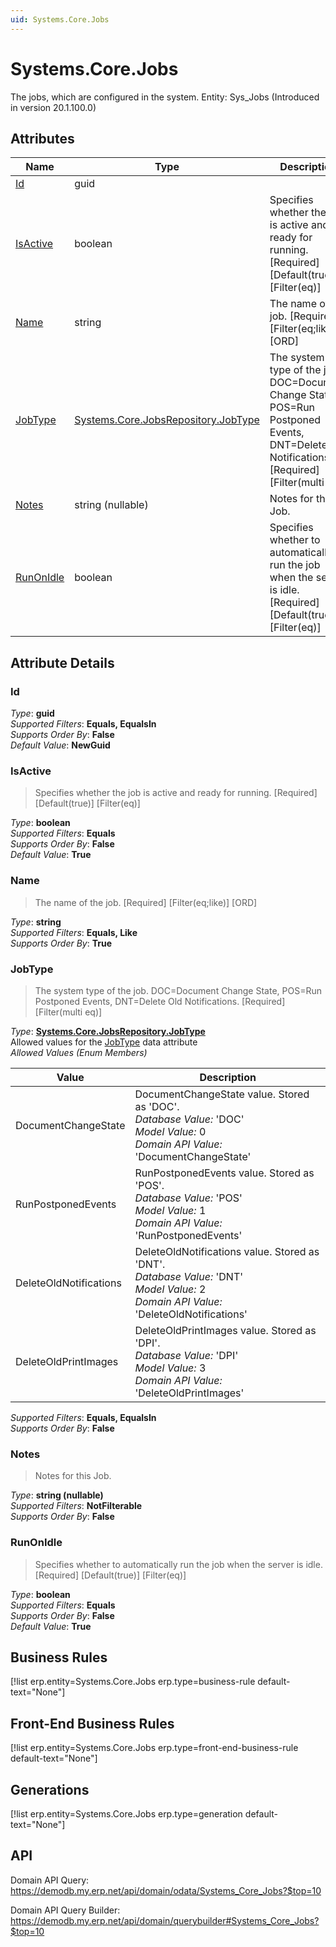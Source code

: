 ```yaml
---
uid: Systems.Core.Jobs
---
```

# Systems.Core.Jobs

The jobs, which are configured in the system. Entity: Sys_Jobs (Introduced in version 20.1.100.0)

## Attributes

| Name | Type | Description |
| ---- | ---- | --- |
| [Id](Systems.Core.Jobs.md#Id) | guid |  
| [IsActive](Systems.Core.Jobs.md#IsActive) | boolean | Specifies whether the job is active and ready for running. [Required] [Default(true)] [Filter(eq)] 
| [Name](Systems.Core.Jobs.md#Name) | string | The name of the job. [Required] [Filter(eq;like)] [ORD] 
| [JobType](Systems.Core.Jobs.md#JobType) | [Systems.Core.JobsRepository.JobType](Systems.Core.Jobs.md#JobType) | The system type of the job. DOC=Document Change State, POS=Run Postponed Events, DNT=Delete Old Notifications. [Required] [Filter(multi eq)] 
| [Notes](Systems.Core.Jobs.md#Notes) | string (nullable) | Notes for this Job. 
| [RunOnIdle](Systems.Core.Jobs.md#RunOnIdle) | boolean | Specifies whether to automatically run the job when the server is idle. [Required] [Default(true)] [Filter(eq)] 


## Attribute Details

### Id

_Type_: **guid**  
_Supported Filters_: **Equals, EqualsIn**  
_Supports Order By_: **False**  
_Default Value_: **NewGuid**  

### IsActive

> Specifies whether the job is active and ready for running. [Required] [Default(true)] [Filter(eq)]

_Type_: **boolean**  
_Supported Filters_: **Equals**  
_Supports Order By_: **False**  
_Default Value_: **True**  

### Name

> The name of the job. [Required] [Filter(eq;like)] [ORD]

_Type_: **string**  
_Supported Filters_: **Equals, Like**  
_Supports Order By_: **True**  

### JobType

> The system type of the job. DOC=Document Change State, POS=Run Postponed Events, DNT=Delete Old Notifications. [Required] [Filter(multi eq)]

_Type_: **[Systems.Core.JobsRepository.JobType](Systems.Core.Jobs.md#JobType)**  
Allowed values for the [JobType](Systems.Core.Jobs.md#JobType) data attribute  
_Allowed Values (Enum Members)_  

| Value | Description |
| ---- | --- |
| DocumentChangeState | DocumentChangeState value. Stored as 'DOC'. <br /> _Database Value:_ 'DOC' <br /> _Model Value:_ 0 <br /> _Domain API Value:_ 'DocumentChangeState' |
| RunPostponedEvents | RunPostponedEvents value. Stored as 'POS'. <br /> _Database Value:_ 'POS' <br /> _Model Value:_ 1 <br /> _Domain API Value:_ 'RunPostponedEvents' |
| DeleteOldNotifications | DeleteOldNotifications value. Stored as 'DNT'. <br /> _Database Value:_ 'DNT' <br /> _Model Value:_ 2 <br /> _Domain API Value:_ 'DeleteOldNotifications' |
| DeleteOldPrintImages | DeleteOldPrintImages value. Stored as 'DPI'. <br /> _Database Value:_ 'DPI' <br /> _Model Value:_ 3 <br /> _Domain API Value:_ 'DeleteOldPrintImages' |

_Supported Filters_: **Equals, EqualsIn**  
_Supports Order By_: **False**  

### Notes

> Notes for this Job.

_Type_: **string (nullable)**  
_Supported Filters_: **NotFilterable**  
_Supports Order By_: **False**  

### RunOnIdle

> Specifies whether to automatically run the job when the server is idle. [Required] [Default(true)] [Filter(eq)]

_Type_: **boolean**  
_Supported Filters_: **Equals**  
_Supports Order By_: **False**  
_Default Value_: **True**  



## Business Rules

[!list erp.entity=Systems.Core.Jobs erp.type=business-rule default-text="None"]

## Front-End Business Rules

[!list erp.entity=Systems.Core.Jobs erp.type=front-end-business-rule default-text="None"]

## Generations

[!list erp.entity=Systems.Core.Jobs erp.type=generation default-text="None"]

## API

Domain API Query:
<https://demodb.my.erp.net/api/domain/odata/Systems_Core_Jobs?$top=10>

Domain API Query Builder:
<https://demodb.my.erp.net/api/domain/querybuilder#Systems_Core_Jobs?$top=10>

